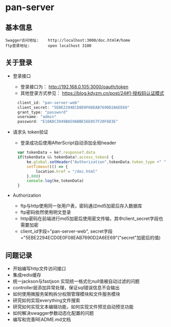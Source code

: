 # pan-server

## 基本信息
    Swagger访问地址:    http://localhost:3000/doc.html#/home
    ftp登录地址:        open localhost 3100

## 关于登录
- 登录接口
    - 登录接口为： http://192.168.0.105:3000/oauth/token
    - 其他登录方式参见： https://blog.kdyzm.cn/post/24#1-授权码认证模式
    ```js
      client_id: "pan-server-web"
      client_secret: "5EBE2294ECD0E0F08EAB7690D2A6EE69"
      grant_type: "password"
      username: "admin"
      password: "E10ADC3949BA59ABBE56E057F20F883E"
    ```
- 请求头 token验证
    - 登录成功后使用AfterScript自动添加全局header
    ```js
      var tokenData = ke?.response?.data
      if(tokenData && tokenData?.access_token) {
          ke.global.setHeader("Authorization",tokenData.token_type +" "+ tokenData.access_token)
          setTimeout(() => {
              location.href = "/doc.html"
          },800)
          console.log(ke,tokenData)
      }
    ```

- Authorization
    - ftp与http使用同一张用户表，密码通过md5加密后存入数据库
    - ftp密码依然使用明文登录
    - http密码在前端进行md5加密后使用密文传输，其中client_secret字段也需要加密
    - client_id字段="pan-server-web", secret字段="5EBE2294ECD0E0F08EAB7690D2A6EE69"("secret"加密后的值)

## 问题记录
- 开始编写http文件访问接口
- 集成redis缓存
- 统一jackson与fastjson 实现统一格式化null值被自动过滤的问题
- controller层添加异常处理，保证sql错误信息不会输出
- 如何使用微服务架构拆分权限管理模块和文件服务模块
- 研究如何实现everything文件搜索
- 研究如何实现文本编辑功能，如何实现文件预览自动预览功能
- 如何解决swagger参数动态化配置的问题
- 编写和完善README.md文档